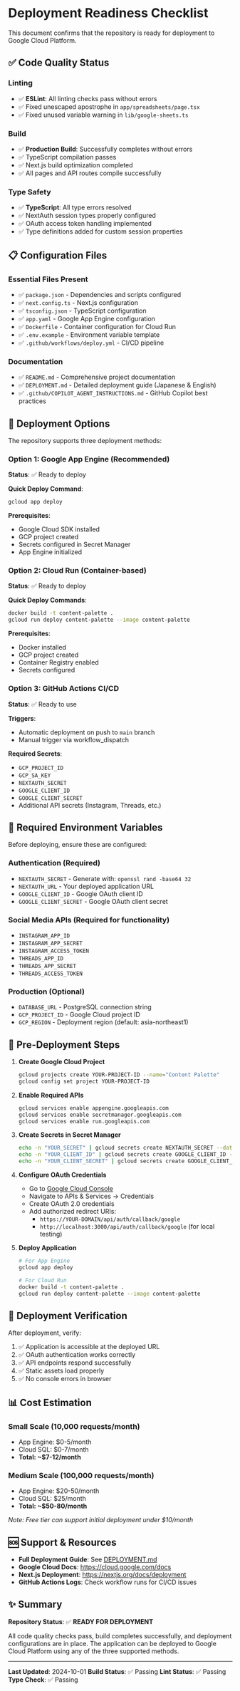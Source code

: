 # Deployment Readiness Checklist

This document confirms that the repository is ready for deployment to Google Cloud Platform.

## ✅ Code Quality Status

### Linting
- ✅ **ESLint**: All linting checks pass without errors
- ✅ Fixed unescaped apostrophe in `app/spreadsheets/page.tsx`
- ✅ Fixed unused variable warning in `lib/google-sheets.ts`

### Build
- ✅ **Production Build**: Successfully completes without errors
- ✅ TypeScript compilation passes
- ✅ Next.js build optimization completed
- ✅ All pages and API routes compile successfully

### Type Safety
- ✅ **TypeScript**: All type errors resolved
- ✅ NextAuth session types properly configured
- ✅ OAuth access token handling implemented
- ✅ Type definitions added for custom session properties

## 📋 Configuration Files

### Essential Files Present
- ✅ `package.json` - Dependencies and scripts configured
- ✅ `next.config.ts` - Next.js configuration
- ✅ `tsconfig.json` - TypeScript configuration
- ✅ `app.yaml` - Google App Engine configuration
- ✅ `Dockerfile` - Container configuration for Cloud Run
- ✅ `.env.example` - Environment variable template
- ✅ `.github/workflows/deploy.yml` - CI/CD pipeline

### Documentation
- ✅ `README.md` - Comprehensive project documentation
- ✅ `DEPLOYMENT.md` - Detailed deployment guide (Japanese & English)
- ✅ `.github/COPILOT_AGENT_INSTRUCTIONS.md` - GitHub Copilot best practices

## 🚀 Deployment Options

The repository supports three deployment methods:

### Option 1: Google App Engine (Recommended)
**Status**: ✅ Ready to deploy

**Quick Deploy Command**:
```bash
gcloud app deploy
```

**Prerequisites**:
- Google Cloud SDK installed
- GCP project created
- Secrets configured in Secret Manager
- App Engine initialized

### Option 2: Cloud Run (Container-based)
**Status**: ✅ Ready to deploy

**Quick Deploy Commands**:
```bash
docker build -t content-palette .
gcloud run deploy content-palette --image content-palette
```

**Prerequisites**:
- Docker installed
- GCP project created
- Container Registry enabled
- Secrets configured

### Option 3: GitHub Actions CI/CD
**Status**: ✅ Ready to use

**Triggers**:
- Automatic deployment on push to `main` branch
- Manual trigger via workflow_dispatch

**Required Secrets**:
- `GCP_PROJECT_ID`
- `GCP_SA_KEY`
- `NEXTAUTH_SECRET`
- `GOOGLE_CLIENT_ID`
- `GOOGLE_CLIENT_SECRET`
- Additional API secrets (Instagram, Threads, etc.)

## 🔐 Required Environment Variables

Before deploying, ensure these are configured:

### Authentication (Required)
- `NEXTAUTH_SECRET` - Generate with: `openssl rand -base64 32`
- `NEXTAUTH_URL` - Your deployed application URL
- `GOOGLE_CLIENT_ID` - Google OAuth client ID
- `GOOGLE_CLIENT_SECRET` - Google OAuth client secret

### Social Media APIs (Required for functionality)
- `INSTAGRAM_APP_ID`
- `INSTAGRAM_APP_SECRET`
- `INSTAGRAM_ACCESS_TOKEN`
- `THREADS_APP_ID`
- `THREADS_APP_SECRET`
- `THREADS_ACCESS_TOKEN`

### Production (Optional)
- `DATABASE_URL` - PostgreSQL connection string
- `GCP_PROJECT_ID` - Google Cloud project ID
- `GCP_REGION` - Deployment region (default: asia-northeast1)

## 📝 Pre-Deployment Steps

1. **Create Google Cloud Project**
   ```bash
   gcloud projects create YOUR-PROJECT-ID --name="Content Palette"
   gcloud config set project YOUR-PROJECT-ID
   ```

2. **Enable Required APIs**
   ```bash
   gcloud services enable appengine.googleapis.com
   gcloud services enable secretmanager.googleapis.com
   gcloud services enable run.googleapis.com
   ```

3. **Create Secrets in Secret Manager**
   ```bash
   echo -n "YOUR_SECRET" | gcloud secrets create NEXTAUTH_SECRET --data-file=-
   echo -n "YOUR_CLIENT_ID" | gcloud secrets create GOOGLE_CLIENT_ID --data-file=-
   echo -n "YOUR_CLIENT_SECRET" | gcloud secrets create GOOGLE_CLIENT_SECRET --data-file=-
   ```

4. **Configure OAuth Credentials**
   - Go to [Google Cloud Console](https://console.cloud.google.com/)
   - Navigate to APIs & Services → Credentials
   - Create OAuth 2.0 credentials
   - Add authorized redirect URIs:
     - `https://YOUR-DOMAIN/api/auth/callback/google`
     - `http://localhost:3000/api/auth/callback/google` (for local testing)

5. **Deploy Application**
   ```bash
   # For App Engine
   gcloud app deploy

   # For Cloud Run
   docker build -t content-palette .
   gcloud run deploy content-palette --image content-palette
   ```

## 🎯 Deployment Verification

After deployment, verify:

1. ✅ Application is accessible at the deployed URL
2. ✅ OAuth authentication works correctly
3. ✅ API endpoints respond successfully
4. ✅ Static assets load properly
5. ✅ No console errors in browser

## 📊 Cost Estimation

### Small Scale (10,000 requests/month)
- App Engine: $0-5/month
- Cloud SQL: $0-7/month
- **Total: ~$7-12/month**

### Medium Scale (100,000 requests/month)
- App Engine: $20-50/month
- Cloud SQL: $25/month
- **Total: ~$50-80/month**

*Note: Free tier can support initial deployment under $10/month*

## 🆘 Support & Resources

- **Full Deployment Guide**: See [DEPLOYMENT.md](./DEPLOYMENT.md)
- **Google Cloud Docs**: https://cloud.google.com/docs
- **Next.js Deployment**: https://nextjs.org/docs/deployment
- **GitHub Actions Logs**: Check workflow runs for CI/CD issues

## ✨ Summary

**Repository Status**: ✅ **READY FOR DEPLOYMENT**

All code quality checks pass, build completes successfully, and deployment configurations are in place. The application can be deployed to Google Cloud Platform using any of the three supported methods.

---

**Last Updated**: 2024-10-01
**Build Status**: ✅ Passing
**Lint Status**: ✅ Passing
**Type Check**: ✅ Passing
